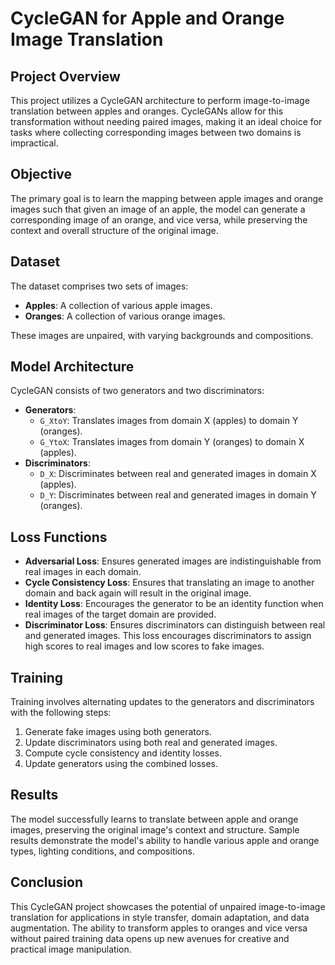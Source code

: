 # CycleGAN for Apple and Orange Image Translation

## Project Overview

This project utilizes a CycleGAN architecture to perform image-to-image translation between apples and oranges. CycleGANs allow for this transformation without needing paired images, making it an ideal choice for tasks where collecting corresponding images between two domains is impractical.

## Objective

The primary goal is to learn the mapping between apple images and orange images such that given an image of an apple, the model can generate a corresponding image of an orange, and vice versa, while preserving the context and overall structure of the original image.

## Dataset

The dataset comprises two sets of images:
- **Apples**: A collection of various apple images.
- **Oranges**: A collection of various orange images.

These images are unpaired, with varying backgrounds and compositions.

## Model Architecture

CycleGAN consists of two generators and two discriminators:
- **Generators**:
  - `G_XtoY`: Translates images from domain X (apples) to domain Y (oranges).
  - `G_YtoX`: Translates images from domain Y (oranges) to domain X (apples).
- **Discriminators**:
  - `D_X`: Discriminates between real and generated images in domain X (apples).
  - `D_Y`: Discriminates between real and generated images in domain Y (oranges).

## Loss Functions

- **Adversarial Loss**: Ensures generated images are indistinguishable from real images in each domain.
- **Cycle Consistency Loss**: Ensures that translating an image to another domain and back again will result in the original image.
- **Identity Loss**: Encourages the generator to be an identity function when real images of the target domain are provided.
- **Discriminator Loss**: Ensures discriminators can distinguish between real and generated images. This loss encourages discriminators to assign high scores to real images and low scores to fake images.

## Training

Training involves alternating updates to the generators and discriminators with the following steps:
1. Generate fake images using both generators.
2. Update discriminators using both real and generated images.
3. Compute cycle consistency and identity losses.
4. Update generators using the combined losses.

## Results

The model successfully learns to translate between apple and orange images, preserving the original image's context and structure. Sample results demonstrate the model's ability to handle various apple and orange types, lighting conditions, and compositions.

## Conclusion

This CycleGAN project showcases the potential of unpaired image-to-image translation for applications in style transfer, domain adaptation, and data augmentation. The ability to transform apples to oranges and vice versa without paired training data opens up new avenues for creative and practical image manipulation.
